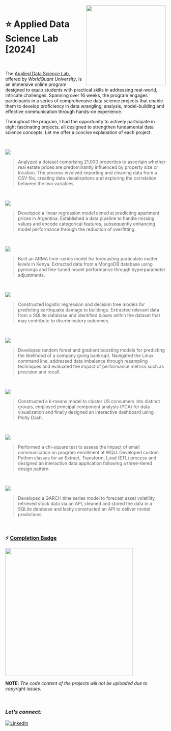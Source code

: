 <img align="right" src="https://upload.wikimedia.org/wikipedia/commons/7/72/WQU_logo_color.png" width="250">

# :star: Applied Data Science Lab [2024]
<br>

The [Applied Data Science Lab](https://www.wqu.edu/programs/applied-ds-lab/), offered by *WorldQuant University*, is an immersive online program designed to equip students with practical skills in addressing real-world, intricate challenges. Spanning over 16 weeks, the program engages participants in a series of comprehensive data science projects that enable them to develop proficiency in data wrangling, analysis, model-building and effective communication through hands-on experience.

Throughout the program, I had the opportunity to actively participate in eight fascinating projects, all designed to strengthen fundamental data science concepts. Let me offer a concise explanation of each project.

<br>

![](https://img.shields.io/badge/Project%201-Housing%20in%20Mexico-eb3470?style=for-the-badge)
> Analyzed a dataset comprising 21,000 properties to ascertain whether real estate prices are predominantly influenced by property size or location. The process involved importing and cleaning data from a CSV file, creating data visualizations and exploring the correlation between the two variables.
<br>

![](https://img.shields.io/badge/Project%202-Apartment%20Sales%20in%20Buenos%20Aires-orange?style=for-the-badge)
> Developed a linear regression model aimed at predicting apartment prices in Argentina. Established a data pipeline to handle missing values and encode categorical features, subsequently enhancing model performance through the reduction of overfitting.
<br>

![](https://img.shields.io/badge/Project%203-Air%20Quality%20in%20Nairobi-990098?style=for-the-badge)
> Built an ARMA time-series model for forecasting particulate matter levels in Kenya. Extracted data from a MongoDB database using pymongo and fine-tuned model performance through hyperparameter adjustments.
<br>

![](https://img.shields.io/badge/Project%204-Earthquake%20Damage%20in%20Nepal-fcba03?style=for-the-badge)
> Constructed logistic regression and decision tree models for predicting earthquake damage to buildings. Extracted relevant data from a SQLite database and identified biases within the dataset that may contribute to discriminatory outcomes.
<br>

![](https://img.shields.io/badge/Project%205-Bankruptcy%20in%20Poland-fc4903?style=for-the-badge)
> Developed random forest and gradient boosting models for predicting the likelihood of a company going bankrupt. Navigated the Linux command line, addressed data imbalance through resampling techniques and evaluated the impact of performance metrics such as precision and recall.
<br>

![](https://img.shields.io/badge/Project%206-Customer%20Segmentation%20in%20the%20US-f22ce2?style=for-the-badge)
> Constructed a k-means model to cluster US consumers into distinct groups, employed principal component analysis (PCA) for data visualization and finally designed an interactive dashboard using Plotly Dash.
<br>

![](https://img.shields.io/badge/Project%207-A/B%20Testing%20at%20worldquant%20University-green?style=for-the-badge)
> Performed a chi-square test to assess the impact of email communication on program enrollment at WQU. Developed custom Python classes for an Extract, Transform, Load (ETL) process and designed an interactive data application following a three-tiered design pattern.
<br>

![](https://img.shields.io/badge/Project%208-volatility/market%20forecasting%20in%20india-54c7b9?style=for-the-badge)
> Developed a GARCH time series model to forecast asset volatility, retrieved stock data via an API, cleaned and stored the data in a SQLite database and lastly constructed an API to deliver model predictions.
<br>

### :zap: [Completion Badge](https://www.credly.com/badges/2619fe1b-c7f2-4fb5-9c5e-74d20bc27afa/public_url)

<img align="center" src="https://images.credly.com/size/340x340/images/42780b1f-a849-40e0-88a8-de3ab38adc52/image.png" width="400">
<br>

**NOTE**: *The code content of the projects will not be uploaded due to copyright issues.*

<br>

### ***Let's connect:*** 
[![LinkedIn](https://img.shields.io/badge/linkedin-%230077B5.svg?style=for-the-badge&logo=linkedin&logoColor=white)](https://www.linkedin.com/in/swapnanil-mandal-747b1b25b) 
